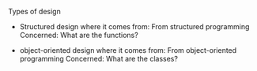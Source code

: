 Types of design
- Structured design
where it comes from: From structured programming
Concerned: What are the functions?

- object-oriented design
where it comes from: From object-oriented programming
Concerned: What are the classes?